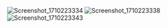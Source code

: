 ![Screenshot_1710223334](https://github.com/afzaaljutt2981/finance_ui/assets/118747946/0e7695be-4d13-4b3a-ae54-adbcaf907fae)
![Screenshot_1710223338](https://github.com/afzaaljutt2981/finance_ui/assets/118747946/a6eb1b26-325a-48a6-8280-35f530c50aad) 
![Screenshot_1710223343](https://github.com/afzaaljutt2981/finance_ui/assets/118747946/38ff2406-295b-408c-803c-d502ddbc9ebe)  
 

